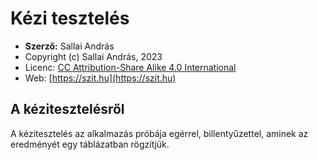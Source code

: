 # Kézi tesztelés

* **Szerző:** Sallai András
* Copyright (c) Sallai András, 2023
* Licenc: [CC Attribution-Share Alike 4.0 International](https://creativecommons.org/licenses/by-sa/4.0/)
* Web: [https://szit.hu](https://szit.hu)

## A kézitesztelésről

A kézitesztelés az alkalmazás próbája egérrel, billentyűzettel, aminek az eredményét egy táblázatban rögzítjük.
